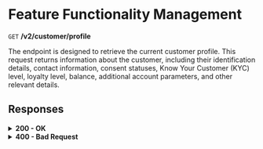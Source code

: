 # Feature Functionality Management

`GET` **/v2/customer/profile**

The endpoint is designed to retrieve the current customer profile. This request returns information about the customer, including their identification details, contact information, consent statuses, Know Your Customer (KYC) level, loyalty level, balance, additional account parameters, and other relevant details.

## Responses

<details>
<summary><strong>200 - OK</strong></summary>
  
If a user's field with information is not filled (meaning it has a NULL value), then in the response to a GET request to the /v2/customer/profile endpoint, the value of this field will not be included in the response body.
  
**Media type:** `application/json`


- **email**: string
  - Customer's email address.
  
- **confirmedEmail**: boolean
  - Confirmation status of the email.
  - **Default**: `true`
  
- **phone**: string
  - Customer's phone number.
  
- **firstName**: string
  - Customer's first name.
  
- **lastName**: string
  - Customer's last name.
  
- **primaryCurrency**: string
  - Main currency.
  
- **residenceCountry**: string
  - Country of residence for the customer.
  
- **residenceState**: string
  - Customer's residence state.
  
- **residenceCity**: string
  - Customer's residence city.
  
- **residenceStreet**: string
  - Customer's residence street.
  
- **residenceZipCode**: string
  - Customer's residence postal code.
  
- **pushEnabled**: boolean
  - Whether push notifications are enabled.
  - **Default**: `true`
  
- **enabled2FA**: boolean
  - Whether two-factor authentication is enabled.
  - **Default**: `true`
  
- **dateOfBirth**: string<date-time>
  - Date of birth for the customer.
  - **Match pattern**: `YYYY-MM-DDThh:mm:ss<TZDSuffix>`
  
- **veroId**: string
  - Customer's identifier in the Vero system.

  
**Responses example**
```json
 {
  "email": "test@gmail.com",
  "confirmedEmail": false,
  "phone": "447871236669",
  "firstName": "Anna",
  "lastName": "Schmidt",
  "primaryCurrency": "EUR",
  "residenceCountry": "DE",
  "residenceCity": "Munich",
  "residenceStreet": "Examplestrasse",
  "residenceZipCode": "12345",
  "pushEnabled": true,
  "enabled2FA": false,
  "dateOfBirth": "1990-05-20T00:00:00",
  "veroId": "423db895-a10d-4114-a457-ad9291ea34cb"
}
```
</details>

<details>
<summary><strong>400 - Bad Request</strong></summary>

The response status code indicates that the requested page was not found on the server.
  
**Media type:** `application/json`

  
- **message:** string
  - Message displayed to the user.
  
- **field:** string
  - Specifies the field in the request that caused the error.
  
- **errorId:** integer
  - Identifier of the error.
  
- **systemId:** string
  - Identifier of the component.
  
- **originalMessage:** string
  - The original error message.
  
- **errorStackTrace:** string
  - The place where the error occurred in the code.
  
- **data:** object
  - Additional data related to the error, structured as key-value pairs.
    - **additionalProp1:** object
    - **additionalProp2:** object
    - **additionalProp3:** object
  
- **error:** string
  - Identifier of the error.

    
**Responses example**

```json
{
  "error": "COMMON",
  "errorId": 0,
  "message": "Sorry for inconvenience. We're fixing the issue. If you have urgent questions, contact support",
  "systemId": "core"
}
```
